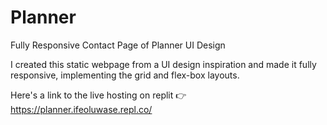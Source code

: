 # Planner
Fully Responsive Contact Page of Planner UI Design

I created this static webpage from a UI design inspiration and made it fully responsive, implementing the grid and flex-box layouts.

Here's a link to the live hosting on replit 👉
https://planner.ifeoluwase.repl.co/
